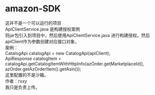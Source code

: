 # amazon-SDK
这并不是一个可以运行的项目</br>
ApiClientService.java 是构建授权案例</br>
将jar包引入到项目中，然后使用ApiClientService.java 进行构建授权。然后apiClient作为参数创建对应接口对象，</br>
案例：<br>
 CatalogApi catalogApi = new CatalogApi(apiClient);<br>
 ApiResponse<GetCatalogItemResponse> catalogItem = catalogApi.getCatalogItemWithHttpInfo(azOrder.getMarketplaceId(),
                azOrder.getAzOrderItem().getAsin());<br>
这里配置的不是沙箱。<br>
作者：rxxy</br>
我只是负责上传。
